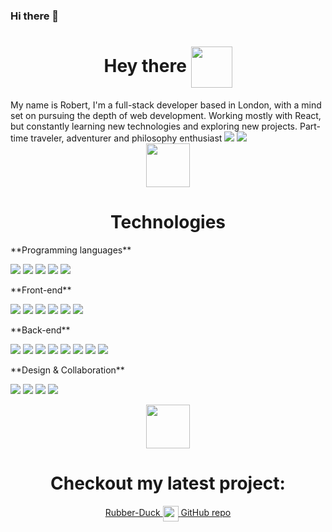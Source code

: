 ### Hi there 👋

<h1 align="center">Hey there <img src="./images/drum.webp"/ align="center" width="66"></h1>
My name is Robert, I'm a full-stack developer based in London, with a mind set on pursuing the depth of web development. Working mostly with React, but constantly learning new technologies and exploring new projects. Part-time traveler, adventurer and philosophy enthusiast
<a href="https://www.linkedin.com/in/robert-rybczynski-a86187a0/"><img src="https://img.shields.io/badge/LinkedIn-0077B5?style=for-the-badge&logo=linkedin&logoColor=white"></img></a> <a HREF="&#109;&#97;&#105;&#108;&#116;&#111;&#58;%72%6F%62%2E%72%79%62%34%40%67%6D%61%69%6C%2E%63%6F%6D"><img src="https://img.shields.io/badge/Gmail-D14836?style=for-the-badge&logo=gmail&logoColor=white"/></a>
<div align="center">
<img src="./images/techno.gif" width="70"/>
  <h1>Technologies</h1>
    </div>
**Programming languages**
  <p><img src="https://img.shields.io/badge/JavaScript-323330?style=for-the-badge&logo=javascript&logoColor=F7DF1E" />
  <img src="https://img.shields.io/badge/TypeScript-007ACC?style=for-the-badge&logo=typescript&logoColor=white" />
  <img src="https://img.shields.io/badge/CSS3-1572B6?style=for-the-badge&logo=css3&logoColor=white" />
  <img src="https://img.shields.io/badge/Python-FFD43B?style=for-the-badge&logo=python&logoColor=blue" />
  <img src="https://img.shields.io/badge/Node.js-339933?style=for-the-badge&logo=nodedotjs&logoColor=white" /> </p>
**Front-end**
  <p><img src="https://img.shields.io/badge/React-20232A?style=for-the-badge&logo=react&logoColor=61DAFB"/>
  <img src="https://img.shields.io/badge/Angular-DD0031?style=for-the-badge&logo=angular&logoColor=white" />
  <img src="https://img.shields.io/badge/Capacitor-119EFF?style=for-the-badge&logo=Capacitor&logoColor=white" />
  <img src="https://img.shields.io/badge/jQuery-0769AD?style=for-the-badge&logo=jquery&logoColor=white" />
  <img src="https://img.shields.io/badge/react%20zustand-%2320232a.svg?style=for-the-badge&logo=react&logoColor=%2361DAFB)" />
  <img src="https://img.shields.io/badge/Sass-CC6699?style=for-the-badge&logo=sass&logoColor=white" /> </p>
**Back-end**
  <p><img src="https://img.shields.io/badge/Express.js-000000?style=for-the-badge&logo=express&logoColor=white" />
  <img src="https://img.shields.io/badge/MongoDB-4EA94B?style=for-the-badge&logo=mongodb&logoColor=white" />
  <img src="https://img.shields.io/badge/PostgreSQL-316192?style=for-the-badge&logo=postgresql&logoColor=white" />
  <img src="https://img.shields.io/badge/GraphQl-E10098?style=for-the-badge&logo=graphql&logoColor=white" />
  <img src="https://img.shields.io/badge/firebase-ffca28?style=for-the-badge&logo=firebase&logoColor=black" />
  <img src="	https://img.shields.io/badge/Flask-000000?style=for-the-badge&logo=flask&logoColor=white" />
  <img src="https://img.shields.io/badge/koa-EEEEEE?style=for-the-badge&logo=koa&logoColor=000000" />
  <img src="https://img.shields.io/badge/Mocha-8D6748?style=for-the-badge&logo=Mocha&logoColor=white" /></p>
**Design & Collaboration**
<p>
  <img src="https://img.shields.io/badge/Figma-F24E1E?style=for-the-badge&logo=figma&logoColor=white"/>
  <img src="https://img.shields.io/badge/Notion-000000?style=for-the-badge&logo=notion&logoColor=white"/>
  <img src="https://img.shields.io/badge/Trello-0052CC?style=for-the-badge&logo=trello&logoColor=white"/>
  <img src="https://img.shields.io/badge/Slack-4A154B?style=for-the-badge&logo=slack&logoColor=white" />
  </p>
<div align="center">
<img src="./images/pin.png" width="70" align="center"/>
</div>
<h1 align="center">Checkout my latest project: </h1>
<div align="center">
<a href="https://rubberduckit.netlify.app/" align="center"> Rubber-Duck <img src="./images/favicon.ico" width="25"/ align="center"> <a href="https://github.com/Rob4ert/Rubber-Duck" align="center">GitHub repo</a></a>
  </div>
